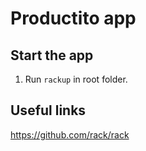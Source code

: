 # Productito app

## Start the app
1. Run `rackup` in root folder.

## Useful links

https://github.com/rack/rack
